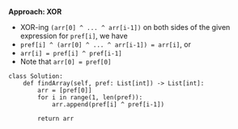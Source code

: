 **Approach: XOR**

* XOR-ing `(arr[0] ^ ... ^ arr[i-1])` on both sides of the given expression for `pref[i]`, we have
* `pref[i] ^ (arr[0] ^ ... ^ arr[i-1]) = arr[i]`, or
* `arr[i] = pref[i] ^ pref[i-1]`
* Note that `arr[0] = pref[0]`
```
class Solution:
    def findArray(self, pref: List[int]) -> List[int]:
        arr = [pref[0]]
        for i in range(1, len(pref)):
            arr.append(pref[i] ^ pref[i-1])

        return arr
```
